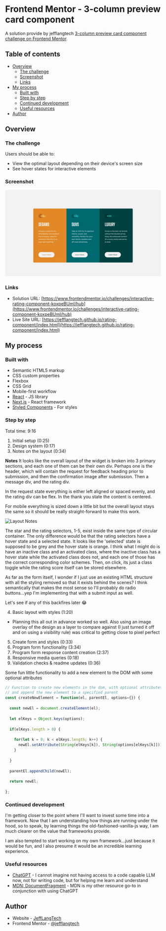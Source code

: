 # Frontend Mentor - 3-column preview card component

A solution provide by jefflangtech [3-column preview card component challenge on Frontend Mentor](https://www.frontendmentor.io/challenges/3column-preview-card-component-pH92eAR2-).

## Table of contents

- [Overview](#overview)
  - [The challenge](#the-challenge)
  - [Screenshot](#screenshot)
  - [Links](#links)
- [My process](#my-process)
  - [Built with](#built-with)
  - [Step by step](#step-by-step)
  - [Continued development](#continued-development)
  - [Useful resources](#useful-resources)
- [Author](#author)


## Overview

### The challenge

Users should be able to:

- View the optimal layout depending on their device's screen size
- See hover states for interactive elements

### Screenshot

![](./preview.jpg)

### Links

- Solution URL: [https://www.frontendmentor.io/challenges/interactive-rating-component-koxpeBUmI/hub](https://www.frontendmentor.io/challenges/interactive-rating-component-koxpeBUmI/hub)
- Live Site URL: [https://jefflangtech.github.io/rating-component/index.html](https://jefflangtech.github.io/rating-component/index.html)

## My process

### Built with

- Semantic HTML5 markup
- CSS custom properties
- Flexbox
- CSS Grid
- Mobile-first workflow
- [React](https://reactjs.org/) - JS library
- [Next.js](https://nextjs.org/) - React framework
- [Styled Components](https://styled-components.com/) - For styles

### Step by step

Total time: 9:16

1. Initial setup (0:25)
2. Design system (0:17)
3. Notes on the layout (0:34)

**Notes**
It looks like the overall layout of the widget is broken into 3 primary sections, and each one of them can be their own div. Perhaps one is the header, which will contain the request for feedback heading prior to submission, and then the confirmation image after submission. Then a message div, and the rating div.

In the request state everything is either left aligned or spaced evenly, and the rating div can be flex. In the thank you state the content is centered.

For mobile everything is sized down a little bit but the overall layout stays the same so it should be really straight-forward to make this work.

![Layout Notes](public/images/layout-notes.png)

The star and the rating selectors, 1-5, exist inside the same type of circular container. The only difference would be that the rating selectors have a hover state and a selected state. It looks like the 'selected' state is supposed to be grey and the hover state is orange. I think what I might do is have an inactive class and an activated class, where the inactive class has a hover state while the activated class does not, and each one of those has the correct corresponding color schemes. Then, on click, its just a class toggle while the rating score itself can be stored elsewhere.

As far as the form itself, I wonder if I just use an existing HTML structure with all the styling removed so that it exists behind the scenes? I think semantically that makes the most sense so I'll probably do radio buttons...yep I'm implementing that with a submit input as well.

Let's see if any of this backfires later 😂

4. Basic layout with styles (1:20)
  - Planning this all out in advance worked so well. Also using an image overlay of the design as a layer to compare against (I just turned it off and on using a visibility rule) was critical to getting close to pixel perfect
5. Create form and styles (0:33)
6. Program form functionality (3:34)
7. Program form response content creation (2:37)
8. Responsive media queries (0:18)
9. Validation checks & readme updates (0:36)


Some fun little functionality to add a new element to the DOM with some optional attributes

```js
// Function to create new elements in the dom, with optional attributes
// and append the new element to a specified parent
const createNewElement = function(el, parentEl, options={}) {

  const newEl = document.createElement(el);

  let elKeys = Object.keys(options);

  if(elKeys.length > 0) {

    for(let k = 0; k < elKeys.length; k++) {
      newEl.setAttribute(String(elKeys[k]), String(options[elKeys[k]]));
    }

  }

  parentEl.appendChild(newEl);

  return newEl;

};
```

### Continued development

I'm getting closer to the point where I'll want to invest some time into a framework. Now that I am understanding how things are running under the hood, so to speak, by learning things the old-fashioned-vanilla-js way, I am much clearer on the value that frameworks provide.

I am also tempted to start working on my own framework...just because it would be fun, and I also presume it would be an incredible learning experience.

### Useful resources

- [ChatGPT](https://chat.openai.com/) - I cannot imagine not having access to a code capable LLM now, not for writing code, but for helping me learn and understand
- [MDN: DocumentFragment](https://developer.mozilla.org/en-US/docs/Web/API/DocumentFragment) - MDN is my other resource go-to in conjunction with using ChatGPT

## Author

- Website - [JeffLangTech](https://jefflangtech.github.io/)
- Frontend Mentor - [@jefflangtech](https://www.frontendmentor.io/profile/jefflangtech)